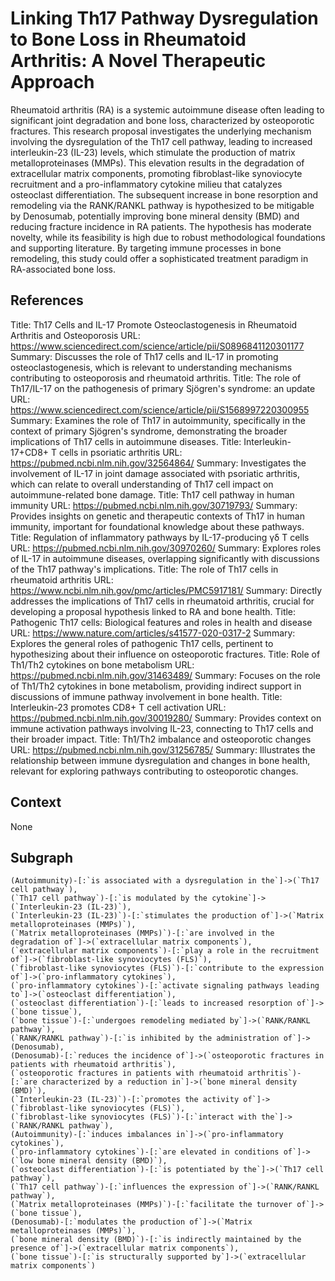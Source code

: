 
# Linking Th17 Pathway Dysregulation to Bone Loss in Rheumatoid Arthritis: A Novel Therapeutic Approach

Rheumatoid arthritis (RA) is a systemic autoimmune disease often leading to significant joint degradation and bone loss, characterized by osteoporotic fractures. This research proposal investigates the underlying mechanism involving the dysregulation of the Th17 cell pathway, leading to increased interleukin-23 (IL-23) levels, which stimulate the production of matrix metalloproteinases (MMPs). This elevation results in the degradation of extracellular matrix components, promoting fibroblast-like synoviocyte recruitment and a pro-inflammatory cytokine milieu that catalyzes osteoclast differentiation. The subsequent increase in bone resorption and remodeling via the RANK/RANKL pathway is hypothesized to be mitigable by Denosumab, potentially improving bone mineral density (BMD) and reducing fracture incidence in RA patients. The hypothesis has moderate novelty, while its feasibility is high due to robust methodological foundations and supporting literature. By targeting immune processes in bone remodeling, this study could offer a sophisticated treatment paradigm in RA-associated bone loss.

## References
Title: Th17 Cells and IL-17 Promote Osteoclastogenesis in Rheumatoid Arthritis and Osteoporosis URL: https://www.sciencedirect.com/science/article/pii/S0896841120301177 Summary: Discusses the role of Th17 cells and IL-17 in promoting osteoclastogenesis, which is relevant to understanding mechanisms contributing to osteoporosis and rheumatoid arthritis.
Title: The role of Th17/IL-17 on the pathogenesis of primary Sjögren's syndrome: an update URL: https://www.sciencedirect.com/science/article/pii/S1568997220300955 Summary: Examines the role of Th17 in autoimmunity, specifically in the context of primary Sjögren's syndrome, demonstrating the broader implications of Th17 cells in autoimmune diseases.
Title: Interleukin-17+CD8+ T cells in psoriatic arthritis URL: https://pubmed.ncbi.nlm.nih.gov/32564864/ Summary: Investigates the involvement of IL-17 in joint damage associated with psoriatic arthritis, which can relate to overall understanding of Th17 cell impact on autoimmune-related bone damage.
Title: Th17 cell pathway in human immunity URL: https://pubmed.ncbi.nlm.nih.gov/30719793/ Summary: Provides insights on genetic and therapeutic contexts of Th17 in human immunity, important for foundational knowledge about these pathways.
Title: Regulation of inflammatory pathways by IL-17-producing γδ T cells URL: https://pubmed.ncbi.nlm.nih.gov/30970260/ Summary: Explores roles of IL-17 in autoimmune diseases, overlapping significantly with discussions of the Th17 pathway's implications.
Title: The role of Th17 cells in rheumatoid arthritis URL: https://www.ncbi.nlm.nih.gov/pmc/articles/PMC5917181/ Summary: Directly addresses the implications of Th17 cells in rheumatoid arthritis, crucial for developing a proposal hypothesis linked to RA and bone health.
Title: Pathogenic Th17 cells: Biological features and roles in health and disease URL: https://www.nature.com/articles/s41577-020-0317-2 Summary: Explores the general roles of pathogenic Th17 cells, pertinent to hypothesizing about their influence on osteoporotic fractures.
Title: Role of Th1/Th2 cytokines on bone metabolism URL: https://pubmed.ncbi.nlm.nih.gov/31463489/ Summary: Focuses on the role of Th1/Th2 cytokines in bone metabolism, providing indirect support in discussions of immune pathway involvement in bone health.
Title: Interleukin-23 promotes CD8+ T cell activation URL: https://pubmed.ncbi.nlm.nih.gov/30019280/ Summary: Provides context on immune activation pathways involving IL-23, connecting to Th17 cells and their broader impact.
Title: Th1/Th2 imbalance and osteoporotic changes URL: https://pubmed.ncbi.nlm.nih.gov/31256785/ Summary: Illustrates the relationship between immune dysregulation and changes in bone health, relevant for exploring pathways contributing to osteoporotic changes.

## Context
None

## Subgraph
```cypher
(Autoimmunity)-[:`is associated with a dysregulation in the`]->(`Th17 cell pathway`),
(`Th17 cell pathway`)-[:`is modulated by the cytokine`]->(`Interleukin-23 (IL-23)`),
(`Interleukin-23 (IL-23)`)-[:`stimulates the production of`]->(`Matrix metalloproteinases (MMPs)`),
(`Matrix metalloproteinases (MMPs)`)-[:`are involved in the degradation of`]->(`extracellular matrix components`),
(`extracellular matrix components`)-[:`play a role in the recruitment of`]->(`fibroblast-like synoviocytes (FLS)`),
(`fibroblast-like synoviocytes (FLS)`)-[:`contribute to the expression of`]->(`pro-inflammatory cytokines`),
(`pro-inflammatory cytokines`)-[:`activate signaling pathways leading to`]->(`osteoclast differentiation`),
(`osteoclast differentiation`)-[:`leads to increased resorption of`]->(`bone tissue`),
(`bone tissue`)-[:`undergoes remodeling mediated by`]->(`RANK/RANKL pathway`),
(`RANK/RANKL pathway`)-[:`is inhibited by the administration of`]->(Denosumab),
(Denosumab)-[:`reduces the incidence of`]->(`osteoporotic fractures in patients with rheumatoid arthritis`),
(`osteoporotic fractures in patients with rheumatoid arthritis`)-[:`are characterized by a reduction in`]->(`bone mineral density (BMD)`),
(`Interleukin-23 (IL-23)`)-[:`promotes the activity of`]->(`fibroblast-like synoviocytes (FLS)`),
(`fibroblast-like synoviocytes (FLS)`)-[:`interact with the`]->(`RANK/RANKL pathway`),
(Autoimmunity)-[:`induces imbalances in`]->(`pro-inflammatory cytokines`),
(`pro-inflammatory cytokines`)-[:`are elevated in conditions of`]->(`low bone mineral density (BMD)`),
(`osteoclast differentiation`)-[:`is potentiated by the`]->(`Th17 cell pathway`),
(`Th17 cell pathway`)-[:`influences the expression of`]->(`RANK/RANKL pathway`),
(`Matrix metalloproteinases (MMPs)`)-[:`facilitate the turnover of`]->(`bone tissue`),
(Denosumab)-[:`modulates the production of`]->(`Matrix metalloproteinases (MMPs)`),
(`bone mineral density (BMD)`)-[:`is indirectly maintained by the presence of`]->(`extracellular matrix components`),
(`bone tissue`)-[:`is structurally supported by`]->(`extracellular matrix components`)
```
